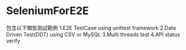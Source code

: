 # SeleniumForE2E
包含以下類型測試範例
1.E2E TestCase using unittest framework
2.Data Driven Test(DDT) using CSV or MySQL
3.Multi threads test
4.API status verify
